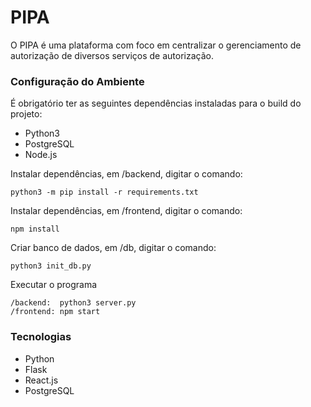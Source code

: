 

# PIPA

O PIPA é uma plataforma com foco em centralizar o gerenciamento de autorização de diversos serviços de autorização.


### Configuração do Ambiente
É obrigatório ter as seguintes dependências instaladas para o build do projeto:

- Python3
- PostgreSQL
- Node.js


Instalar dependências, em /backend, digitar o comando:
```cli
python3 -m pip install -r requirements.txt
```

Instalar dependências, em /frontend, digitar o comando:
```cli
npm install
```

Criar banco de dados, em /db, digitar o comando:
```cli
python3 init_db.py
```

Executar o programa
```cli
/backend:  python3 server.py
/frontend: npm start
```


### Tecnologias

- Python
- Flask
- React.js
- PostgreSQL


